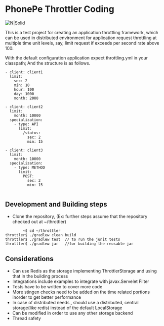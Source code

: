 # PhonePe Throttler Coding

[![N|Solid](https://cldup.com/dTxpPi9lDf.thumb.png)](https://nodesource.com/products/nsolid)

This is a test project for creating an application throttling framework, which can be used in distributed environment for application request throttling at multiple time unit levels, say, limit request if exceeds per second rate above 100.

With the default configuration application expect throttling.yml in your classpath; And the structure is as follows.

```
- client: client1
  limit:
    sec: 2
    min: 10
    hour: 100
    day: 1000
    month: 2000

- client: client2
  limit:
    month: 10000
  specialization:
    - type: API
      limit:
        /status:
          sec: 2
          min: 15

- client: client3
  limit:
    month: 10000
  specialization:
    - type: METHOD
      limit:
        POST:
          sec: 2
          min: 15


```

## Development and Building steps

  - Clone the repository, (Ex: further steps assume that the repository checked out at ~/throttler)
  ```
          ~$ cd ~/throttler
  throttler$ ./gradlew clean build
  throttler$ ./gradlew test  // to run the junit tests
  throttler$ ./gradlew jar   //for building the reusable jar

  ```

## Considerations

- Can use Redis as the storage implementing ThrottlerStorage and using that in the building process
- Integrations include examples to integrate with javax.Servelet Filter
- Tests have to be written to cover more code
- More stingen checks need to be added on the time related portions inorder to get better performance
- In case of distributed needs , should use a distributed, central storage(like redis) instead of the default LocalStorage
- Can be modified in order to use any other storage backend
- Thread safety

